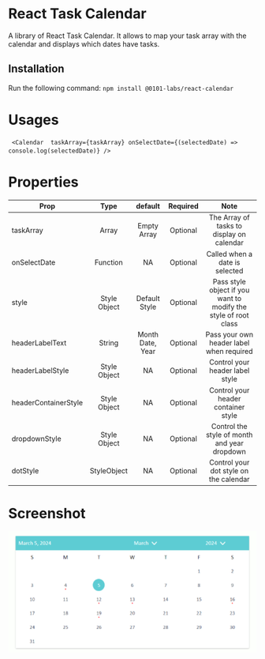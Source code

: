
# React Task Calendar
A library of React Task Calendar. It allows to map your task array with the calendar and displays which dates have tasks.

## Installation
Run the following command:
`npm install @0101-labs/react-calendar`

# Usages


` <Calendar 
  taskArray={taskArray}
  onSelectDate={(selectedDate) => console.log(selectedDate)}
  />`
  

# Properties
  
  | Prop        | Type           | default  | Required | Note  |
| ------------|:--------------:| :-------:|:--------:|:-----:|
| taskArray   | Array | Empty Array | Optional | The Array of tasks to display on calendar
| onSelectDate| Function | NA | Optional | Called when a date is selected
| style   | Style Object | Default Style | Optional | Pass style object if you want to modify the style of root class
| headerLabelText| String | Month Date, Year | Optional | Pass your own header label when required
| headerLabelStyle   | Style Object | NA | Optional | Control your header label style
| headerContainerStyle| Style Object | NA | Optional | Control your header container style
| dropdownStyle| Style Object | NA | Optional | Control the style of month and year dropdown
| dotStyle| StyleObject | NA | Optional | Control your dot style on the calendar


# Screenshot

![ScreenShot](https://github.com/0101-Digit-All-Solutions/react-calendar/blob/a204d717a3c4e5061e9ebcf9d32e6ff5ddc24bcf/src/screenshots/image.png)